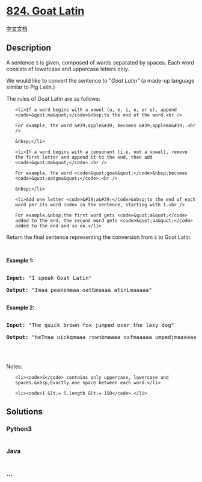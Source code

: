 # [824. Goat Latin](https://leetcode.com/problems/goat-latin)

[中文文档](/solution/0800-0899/0824.Goat%20Latin/README.md)

## Description
<p>A sentence <code>S</code> is given, composed of words separated by spaces. Each word consists of lowercase and uppercase letters only.</p>



<p>We would like to convert the sentence to &quot;<em>Goat Latin&quot;</em>&nbsp;(a made-up language similar to Pig Latin.)</p>



<p>The rules of Goat Latin are as follows:</p>



<ul>

	<li>If a word begins with a vowel (a, e, i, o, or u), append <code>&quot;ma&quot;</code>&nbsp;to the end of the word.<br />

	For example, the word &#39;apple&#39; becomes &#39;applema&#39;.<br />

	&nbsp;</li>

	<li>If a word begins with a consonant (i.e. not a vowel), remove the first letter and append it to the end, then add <code>&quot;ma&quot;</code>.<br />

	For example, the word <code>&quot;goat&quot;</code>&nbsp;becomes <code>&quot;oatgma&quot;</code>.<br />

	&nbsp;</li>

	<li>Add one letter <code>&#39;a&#39;</code>&nbsp;to the end of each word per its word index in the sentence, starting with 1.<br />

	For example,&nbsp;the first word gets <code>&quot;a&quot;</code> added to the end, the second word gets <code>&quot;aa&quot;</code> added to the end and so on.</li>

</ul>



<p>Return the&nbsp;final sentence representing the conversion from <code>S</code>&nbsp;to Goat&nbsp;Latin.&nbsp;</p>



<p>&nbsp;</p>



<p><strong>Example 1:</strong></p>



<pre>

<strong>Input: </strong>&quot;I speak Goat Latin&quot;

<strong>Output: </strong>&quot;Imaa peaksmaaa oatGmaaaa atinLmaaaaa&quot;

</pre>



<p><strong>Example 2:</strong></p>



<pre>

<strong>Input: </strong>&quot;The quick brown fox jumped over the lazy dog&quot;

<strong>Output: </strong>&quot;heTmaa uickqmaaa rownbmaaaa oxfmaaaaa umpedjmaaaaaa overmaaaaaaa hetmaaaaaaaa azylmaaaaaaaaa ogdmaaaaaaaaaa&quot;

</pre>



<p>&nbsp;</p>



<p>Notes:</p>



<ul>

	<li><code>S</code> contains only uppercase, lowercase and spaces.&nbsp;Exactly one space between each word.</li>

	<li><code>1 &lt;= S.length &lt;= 150</code>.</li>

</ul>




## Solutions


<!-- tabs:start -->

### **Python3**

```python

```

### **Java**

```java

```

### **...**
```

```

<!-- tabs:end -->